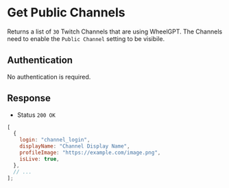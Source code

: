 # Get Public Channels

Returns a list of `30` Twitch Channels that are using WheelGPT. The Channels need to enable the `Public Channel` setting to be visibile.

## Authentication

No authentication is required.

## Response

- Status `200 OK`

```js
[
  {
    login: "channel_login",
    displayName: "Channel Display Name",
    profileImage: "https://example.com/image.png",
    isLive: true,
  },
  // ...
];
```
